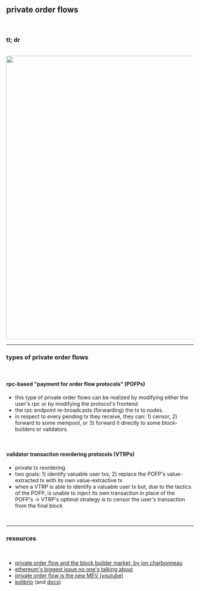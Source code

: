 ##  private order flows 

<br>

### tl; dr

<br>

<img width="759" src="https://user-images.githubusercontent.com/1130416/217937850-9b7e9434-ee72-4c2a-9e5e-ae9fe795310e.png">

<br>


---

### types of private order flows

<br>

#### rpc-based "payment for order flow protocols" (POFPs)

* this type of private order flows can be realized by modifying either the user's rpc or by modifying the protocol's frontend
* the rpc endpoint re-broadcasts (forwarding) the tx to nodes. 
* in respect to every pending tx they receive, they can: 1) censor, 2) forward to some mempool, or 3) forward it directly to some block-builders or validators.

<br>

#### validator transaction reordering protocols (VTRPs)



* private tx reordering
* two goals: 1) identify valuable user txs, 2) replace the POFP's value-extracted tx with its own value-extractive tx
* when a VTRP is able to identify a valuable user tx but, due to the tactics of the POFP, is unable to inject its own transaction in place of the POFP's -> VTRP's optimal strategy is to censor the user's transaction from the final block

<br>

---

### resources

<br>


* [private order flow and the block builder market, by jon charbonneau](https://twitter.com/jon_charb/status/1562916372505665536)
* [ethereum's biggest issue no one's talking about](https://mariusvanderwijden.github.io/blog/2022/10/21/lightclients/)
* [private order flow is the new MEV (youtube)](https://www.youtube.com/watch?v=bapIqxhIdaY)
* [kolibrio](https://www.kolibr.io/) (and [docs](https://docs.kolibr.io/))
